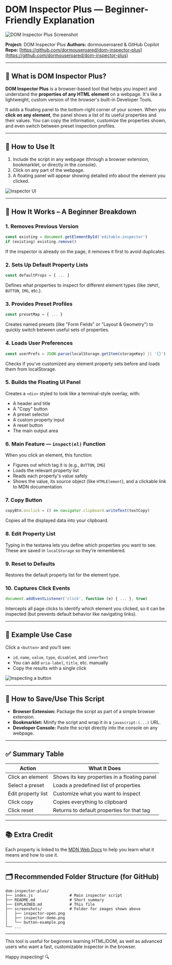# DOM Inspector Plus — Beginner-Friendly Explanation

![DOM Inspector Plus Screenshot](https://raw.githubusercontent.com/dormouseroared/dom-inspector-plus/main/screenshots/inspector-open.png)

**Project:** DOM Inspector Plus
**Authors:** dormouseroared & GitHub Copilot
**Repo:** [https://github.com/dormouseroared/dom-inspector-plus](https://github.com/dormouseroared/dom-inspector-plus)

---

## 🌟 What is DOM Inspector Plus?

**DOM Inspector Plus** is a browser-based tool that helps you inspect and understand the **properties of any HTML element** on a webpage. It's like a lightweight, custom version of the browser's built-in Developer Tools.

It adds a floating panel to the bottom-right corner of your screen. When you **click on any element**, the panel shows a list of its useful properties and their values. You can copy the information, customize the properties shown, and even switch between preset inspection profiles.

---

## 🚀 How to Use It

1. Include the script in any webpage (through a browser extension, bookmarklet, or directly in the console).
2. Click on any part of the webpage.
3. A floating panel will appear showing detailed info about the element you clicked.

![Inspector UI](https://raw.githubusercontent.com/dormouseroared/dom-inspector-plus/main/screenshots/inspector-demo.png)

---

## 🧱 How It Works – A Beginner Breakdown

### 1. Removes Previous Version

```js
const existing = document.getElementById('editable-inspector')
if (existing) existing.remove()
```

If the inspector is already on the page, it removes it first to avoid duplicates.

### 2. Sets Up Default Property Lists

```js
const defaultProps = { ... }
```

Defines what properties to inspect for different element types (like `INPUT`, `BUTTON`, `IMG`, etc.).

### 3. Provides Preset Profiles

```js
const presetMap = { ... }
```

Creates named presets (like "Form Fields" or "Layout & Geometry") to quickly switch between useful sets of properties.

### 4. Loads User Preferences

```js
const userPrefs = JSON.parse(localStorage.getItem(storageKey) || '{}')
```

Checks if you've customized any element property sets before and loads them from localStorage.

### 5. Builds the Floating UI Panel

Creates a `<div>` styled to look like a terminal-style overlay, with:

* A header and title
* A "Copy" button
* A preset selector
* A custom property input
* A reset button
* The main output area

### 6. Main Feature — `inspect(el)` Function

When you click an element, this function:

* Figures out which tag it is (e.g., `BUTTON`, `IMG`)
* Loads the relevant property list
* Reads each property's value safely
* Shows the value, its source object (like `HTMLElement`), and a clickable link to MDN documentation

### 7. Copy Button

```js
copyBtn.onclick = () => navigator.clipboard.writeText(textCopy)
```

Copies all the displayed data into your clipboard.

### 8. Edit Property List

Typing in the textarea lets you define which properties you want to see. These are saved in `localStorage` so they’re remembered.

### 9. Reset to Defaults

Restores the default property list for the element type.

### 10. Captures Click Events

```js
document.addEventListener('click', function (e) { ... }, true)
```

Intercepts all page clicks to identify which element you clicked, so it can be inspected (but prevents default behavior like navigating links).

---

## 🧪 Example Use Case

Click a `<button>` and you'll see:

* `id`, `name`, `value`, `type`, `disabled`, and `innerText`
* You can add `aria-label`, `title`, etc. manually
* Copy the results with a single click

![Inspecting a button](https://raw.githubusercontent.com/dormouseroared/dom-inspector-plus/main/screenshots/button-example.png)

---

## 💾 How to Save/Use This Script

* **Browser Extension:** Package the script as part of a simple browser extension.
* **Bookmarklet:** Minify the script and wrap it in a `javascript:(...)` URL.
* **Developer Console:** Paste the script directly into the console on any webpage.

---

## ✅ Summary Table

| Action             | What It Does                                 |
| ------------------ | -------------------------------------------- |
| Click an element   | Shows its key properties in a floating panel |
| Select a preset    | Loads a predefined list of properties        |
| Edit property list | Customize what you want to inspect           |
| Click copy         | Copies everything to clipboard               |
| Click reset        | Returns to default properties for that tag   |

---

## 📚 Extra Credit

Each property is linked to the [MDN Web Docs](https://developer.mozilla.org/) to help you learn what it means and how to use it.

---

## 🗂️ Recommended Folder Structure (for GitHub)

```
dom-inspector-plus/
├── index.js                # Main inspector script
├── README.md               # Short summary
├── EXPLAINED.md            # This file
├── screenshots/            # Folder for images shown above
│   ├── inspector-open.png
│   ├── inspector-demo.png
│   └── button-example.png
└── ...
```

---

This tool is useful for beginners learning HTML/DOM, as well as advanced users who want a fast, customizable inspector in the browser.

Happy inspecting! 🔍
